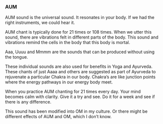 ### AUM 
AUM sound is the universal sound. It resonates in your body. If we had the right instruments, we could hear it. 

AUM chant is typically done for 21 times or 108 times. When we utter this sound, there are vibrations felt in different parts of the body. This sound and vibrations remind the cells in the body that this body is mortal.

Aaa, Uuuu and Mmmm are the sounds that can be produced without using the tongue. 

These individual sounds are also used for benefits in Yoga and Ayurveda. These chants of just Aaaa and others are suggested as part of Ayurveda to rejuvenate a particular Chakra in our body. Chakra’s are like junction points where the energy pathways in our energy body meet. 

When you practice AUM chanting for 21 times every day. Your mind becomes calm with clarity. Give it a try and see. Do it for a week and see if there is any difference.

This sound has been modified into OM in my culture. Or there might be different effects of AUM and OM, which I don’t know.


